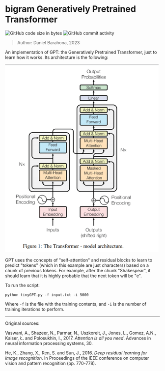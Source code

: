 # bigram Generatively Pretrained Transformer

![GitHub code size in bytes](https://img.shields.io/github/languages/code-size/danibt656/bigram_GPT?style=flat-square)
![GitHub commit activity](https://img.shields.io/github/commit-activity/y/danibt656/bigram_GPT?style=flat-square)

> Author: Daniel Barahona, 2023

An implementation of GPT: the Generatively Pretrained Transformer, just to learn how it works. Its architecture is the following:

<img src="transformer.png" alt="Transformer scheme" width="500"/>

GPT uses the concepts of "self-attention" and residual blocks to learn to predict "tokens" (which in this example are just characters) based on a chunk of previous tokens. For example, after the chunk "Shakespear", it should learn that it is highly probable that the next token will be "e".

To run the script:

```
python tinyGPT.py -f input.txt -i 5000
```

Where `-f` is the file with the training contents, and `-i` is the number of training iterations to perform.

***

Original sources:

Vaswani, A., Shazeer, N., Parmar, N., Uszkoreit, J., Jones, L., Gomez, A.N., Kaiser, Ł. and Polosukhin, I., 2017. *Attention is all you need*. Advances in neural information processing systems, 30.

He, K., Zhang, X., Ren, S. and Sun, J., 2016. *Deep residual learning for image recognition*. In Proceedings of the IEEE conference on computer vision and pattern recognition (pp. 770-778).